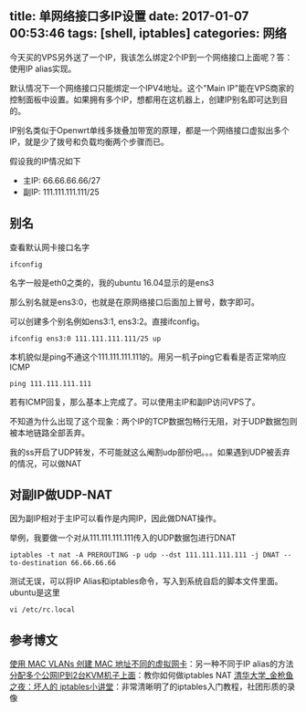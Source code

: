 title: 单网络接口多IP设置
date: 2017-01-07 00:53:46
tags: [shell, iptables]
categories: 网络
---
今天买的VPS另外送了一个IP，我该怎么绑定2个IP到一个网络接口上面呢？答：使用IP alias实现。
<!-- more -->
默认情况下一个网络接口只能绑定一个IPV4地址。这个"Main IP"能在VPS商家的控制面板中设置。如果拥有多个IP，想都用在这机器上，创建IP别名即可达到目的。

IP别名类似于Openwrt单线多拨叠加带宽的原理，都是一个网络接口虚拟出多个IP，就是少了拨号和负载均衡两个步骤而已。

假设我的IP情况如下
- 主IP: 66.66.66.66/27
- 副IP: 111.111.111.111/25

## 别名

查看默认网卡接口名字

	ifconfig
	
名字一般是eth0之类的，我的ubuntu 16.04显示的是ens3

那么别名就是ens3:0，也就是在原网络接口后面加上冒号，数字即可。

可以创建多个别名例如ens3:1, ens3:2。直接ifconfig。

	ifconfig ens3:0 111.111.111.111/25 up
	
本机貌似是ping不通这个111.111.111.111的。用另一机子ping它看看是否正常响应ICMP

	ping 111.111.111.111
	
若有ICMP回复，那么基本上完成了。可以使用主IP和副IP访问VPS了。

不知道为什么出现了这个现象：两个IP的TCP数据包畅行无阻，对于UDP数据包则被本地链路全部丢弃。

我的ss开启了UDP转发，不可能就这么阉割udp部份吧。。。如果遇到UDP被丢弃的情况，可以做NAT

## 对副IP做UDP-NAT

因为副IP相对于主IP可以看作是内网IP，因此做DNAT操作。

举例，我要做一个对从111.111.111.111传入的UDP数据包进行DNAT

	iptables -t nat -A PREROUTING -p udp --dst 111.111.111.111 -j DNAT --to-destination 66.66.66.66

测试无误，可以将IP Alias和iptables命令，写入到系统自启的脚本文件里面。ubuntu是这里

	vi /etc/rc.local

## 参考博文

[使用 MAC VLANs 创建 MAC 地址不同的虚拟网卡](http://answ.me/post/use-macvlan-to-create-multiple-virtual-interfaces-with-different-mac-addresses/)：另一种不同于IP alias的方法
[分配多个公网IP到2台KVM机子上面](http://serverfault.com/questions/372408/how-to-assign-multiple-public-ip-adresses-for-2-kvm-guests)：教你如何做iptables NAT
[清华大学_金枪鱼之夜：坏人的 iptables小讲堂](https://www.youtube.com/watch?v=w_vGD-96O54)：非常清晰明了的iptables入门教程，社团形质的录像
